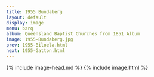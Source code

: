 ```yaml
---
title: 1955 Bundaberg
layout: default
display: image
menu: barq
album: Queensland Baptist Churches from 1851 Album
image: 1955-Bundaberg.jpg
prev: 1955-Biloela.html
next: 1955-Gatton.html
---
```

{% include image-head.md %}
{% include image.html %}